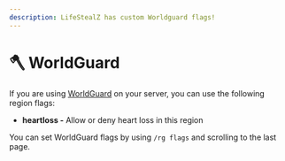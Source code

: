```yaml
---
description: LifeStealZ has custom Worldguard flags!
---
```


# 🪓 WorldGuard

If you are using [WorldGuard](https://dev.bukkit.org/projects/worldguard) on your server, you can use the following region flags:

* **heartloss -** Allow or deny heart loss in this region

You can set WorldGuard flags by using `/rg flags` and scrolling to the last page.
